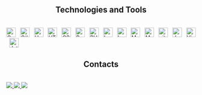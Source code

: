 <h2 align="center">Technologies and Tools</h2>
<br>
<!-- https://simpleicons.org/ -->
<span><img src="https://img.shields.io/badge/C-282C34?logo=C&logoColor=A8B9CC" alt="C logo" title="C" height="25" /></span>
&nbsp;
<span><img src="https://img.shields.io/badge/CSharp-282C34?logo=CSharp&logoColor=#239120" alt="C# logo" title="C#" height="25" /></span>
&nbsp;
<span><img src="https://img.shields.io/badge/Unity-282C34?logo=unity&logoColor=FFFFFF" alt="Unity logo" title="Unity" height="25" /></span>
&nbsp;
<span><img src="https://img.shields.io/badge/HTML5-282C34?logo=html5&logoColor=E34F26" alt="HTML5 logo" title="HTML5" height="25" /></span>
&nbsp;
<span><img src="https://img.shields.io/badge/CSS3-282C34?logo=css3&logoColor=1572B6" alt="CSS3 logo" title="CSS3" height="25" /></span>
&nbsp;
<span><img src="https://img.shields.io/badge/Bootstrap-282C34?logo=bootstrap&logoColor=7952B3" alt="Bootstrap logo" title="Bootstrap" height="25" /></span>
&nbsp;
<span><img src="https://img.shields.io/badge/PHP-282C34?logo=css3&logoColor=777BB4" alt="PHP logo" title="PHP" height="25" /></span>
&nbsp;
<span><img src="https://img.shields.io/badge/Laravel-282C34?logo=css3&logoColor=FF2D20" alt="Laravel logo" title="Laravel" height="25" /></span>
&nbsp;
<span><img src="https://img.shields.io/badge/Laragon-282C34?logo=laragon&logoColor=0E83CD" alt="Laragon logo" title="Laragon" height="25" /></span>
&nbsp;
<span><img src="https://img.shields.io/badge/MySQL-282C34?logo=mySQL&logoColor=4479A1" alt="MySQL logo" title="MySQL" height="25" /></span>
&nbsp;
<span><img src="https://img.shields.io/badge/MongoDB-282C34?logo=MongoDB&logoColor=47A248" alt="MongoDB logo" title="MongoDB" height="25" /></span>
&nbsp;
<span><img src="https://img.shields.io/badge/git-282C34?logo=git&logoColor=F05032" alt="git logo" title="git" height="25" /></span>
&nbsp;
<span><img src="https://img.shields.io/badge/docker-282C34?logo=docker&logoColor=2496ED" alt="docker logo" title="docker" height="25" /></span>
&nbsp;
<span><img src="https://img.shields.io/badge/VS%20Code-282C34?logo=visual-studio-code&logoColor=007ACC" alt="Visual Studio Code logo" title="Visual Studio Code" height="25" /></span>
&nbsp;
<span><img src="https://img.shields.io/badge/JetBrains-282C34?logo=JetBrains&logoColor=000000" alt="JetBrains logo" title="JetBrains" height="25" /></span>
&nbsp;
<br>  
<!-- https://icons8.com -->
<h2 align="center">Contacts</h2>
<br>
  <a href="https://www.facebook.com/huaanns" target="blank">
    <img src="https://img.icons8.com/color/48/000000/facebook-new.png"/>
  </a>
  <a href="https://www.linkedin.com/in/saem-unity/" target="blank">
   <img src="https://img.icons8.com/color/48/000000/linkedin-circled--v1.png"/>
  </a>
  <a href="mailto:huanhoang.unity@gmail.com" target="top">
    <img src="https://img.icons8.com/color/48/000000/gmail--v1.png"/>
  </a>
</div>

<br>